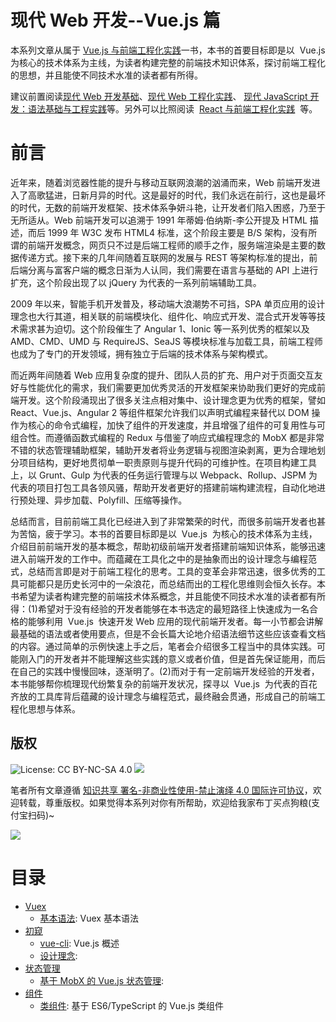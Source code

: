 # 现代 Web 开发--Vue.js 篇

本系列文章从属于 [Vue.js 与前端工程化实践](https://parg.co/bWg)一书，本书的首要目标即是以  Vue.js 为核心的技术体系为主线，为读者构建完整的前端技术知识体系，探讨前端工程化的思想，并且能使不同技术水准的读者都有所得。

建议前置阅读[现代 Web 开发基础](https://parg.co/UHU)、[现代 Web 工程化实践](https://github.com/wxyyxc1992/Web-Series/)、 [现代 JavaScript 开发：语法基础与工程实践](https://parg.co/bxN)等。另外可以比照阅读  [React 与前端工程化实践](https://parg.co/bIn)  等。

# 前言

近年来，随着浏览器性能的提升与移动互联网浪潮的汹涌而来，Web 前端开发进入了高歌猛进，日新月异的时代。这是最好的时代，我们永远在前行，这也是最坏的时代，无数的前端开发框架、技术体系争妍斗艳，让开发者们陷入困惑，乃至于无所适从。Web 前端开发可以追溯于 1991 年蒂姆·伯纳斯-李公开提及 HTML 描述，而后 1999 年 W3C 发布 HTML4 标准，这个阶段主要是 B/S 架构，没有所谓的前端开发概念，网页只不过是后端工程师的顺手之作，服务端渲染是主要的数据传递方式。接下来的几年间随着互联网的发展与 REST 等架构标准的提出，前后端分离与富客户端的概念日渐为人认同，我们需要在语言与基础的 API 上进行扩充，这个阶段出现了以 jQuery 为代表的一系列前端辅助工具。

2009 年以来，智能手机开发普及，移动端大浪潮势不可挡，SPA 单页应用的设计理念也大行其道，相关联的前端模块化、组件化、响应式开发、混合式开发等等技术需求甚为迫切。这个阶段催生了 Angular 1、Ionic 等一系列优秀的框架以及 AMD、CMD、UMD 与 RequireJS、SeaJS 等模块标准与加载工具，前端工程师也成为了专门的开发领域，拥有独立于后端的技术体系与架构模式。

而近两年间随着 Web 应用复杂度的提升、团队人员的扩充、用户对于页面交互友好与性能优化的需求，我们需要更加优秀灵活的开发框架来协助我们更好的完成前端开发。这个阶段涌现出了很多关注点相对集中、设计理念更为优秀的框架，譬如 React、Vue.js、Angular 2 等组件框架允许我们以声明式编程来替代以 DOM 操作为核心的命令式编程，加快了组件的开发速度，并且增强了组件的可复用性与可组合性。而遵循函数式编程的 Redux 与借鉴了响应式编程理念的 MobX 都是非常不错的状态管理辅助框架，辅助开发者将业务逻辑与视图渲染剥离，更为合理地划分项目结构，更好地贯彻单一职责原则与提升代码的可维护性。在项目构建工具上，以 Grunt、Gulp 为代表的任务运行管理与以 Webpack、Rollup、JSPM 为代表的项目打包工具各领风骚，帮助开发者更好的搭建前端构建流程，自动化地进行预处理、异步加载、Polyfill、压缩等操作。

总结而言，目前前端工具化已经进入到了非常繁荣的时代，而很多前端开发者也甚为苦恼，疲于学习。本书的首要目标即是以  Vue.js  为核心的技术体系为主线，介绍目前前端开发的基本概念，帮助初级前端开发者搭建前端知识体系，能够迅速进入前端开发的工作中。而蕴藏在工具化之中的是抽象而出的设计理念与编程范式，总结而言即是对于前端工程化的思考。工具的变革会非常迅速，很多优秀的工具可能都只是历史长河中的一朵浪花，而总结而出的工程化思维则会恒久长存。本书希望为读者构建完整的前端技术体系概念，并且能使不同技术水准的读者都有所得：(1)希望对于没有经验的开发者能够在本书选定的最短路径上快速成为一名合格的能够利用  Vue.js  快速开发 Web 应用的现代前端开发者。每一小节都会讲解最基础的语法或者使用要点，但是不会长篇大论地介绍语法细节这些应该查看文档的内容。通过简单的示例快速上手之后，笔者会介绍很多工程当中的具体实践。可能刚入门的开发者并不能理解这些实践的意义或者价值，但是首先保证能用，而后在自己的实践中慢慢回味，逐渐明了。(2)而对于有一定前端开发经验的开发者，本书能够帮你梳理现代纷繁复杂的前端开发状况，探寻以  Vue.js  为代表的百花齐放的工具库背后蕴藏的设计理念与编程范式，最终融会贯通，形成自己的前端工程化思想与体系。

## 版权

![License: CC BY-NC-SA 4.0](https://img.shields.io/badge/License-CC%20BY--NC--SA%204.0-lightgrey.svg) ![](https://parg.co/bDm)

笔者所有文章遵循 [知识共享 署名-非商业性使用-禁止演绎 4.0 国际许可协议](https://creativecommons.org/licenses/by-nc-nd/4.0/deed.zh)，欢迎转载，尊重版权。如果觉得本系列对你有所帮助，欢迎给我家布丁买点狗粮(支付宝扫码)~

![](https://github.com/wxyyxc1992/OSS/blob/master/2017/8/1/Buding.jpg?raw=true)

# 目录

* [Vuex](https://github.com/wxyyxc1992/Web-Development-And-Engineering-Practices/Vue-And-Frontend-Engineering/Vuex/Index.md)
  * [基本语法](https://github.com/wxyyxc1992/Web-Development-And-Engineering-Practices/blob/master/Vue-And-Frontend-Engineering/Vuex/%E5%9F%BA%E6%9C%AC%E8%AF%AD%E6%B3%95.md): Vuex 基本语法
* [初窥](https://github.com/wxyyxc1992/Web-Development-And-Engineering-Practices/Vue-And-Frontend-Engineering/%E5%88%9D%E7%AA%A5/Index.md)
  * [vue-cli](https://github.com/wxyyxc1992/Web-Development-And-Engineering-Practices/blob/master/Vue-And-Frontend-Engineering/%E5%88%9D%E7%AA%A5/vue-cli.md): Vue.js 概述
  * [设计理念](https://github.com/wxyyxc1992/Web-Development-And-Engineering-Practices/blob/master/Vue-And-Frontend-Engineering/%E5%88%9D%E7%AA%A5/%E8%AE%BE%E8%AE%A1%E7%90%86%E5%BF%B5.md):
* [状态管理](https://github.com/wxyyxc1992/Web-Development-And-Engineering-Practices/Vue-And-Frontend-Engineering/%E7%8A%B6%E6%80%81%E7%AE%A1%E7%90%86/Index.md)
  * [基于 MobX 的 Vue.js 状态管理](https://github.com/wxyyxc1992/Web-Development-And-Engineering-Practices/blob/master/Vue-And-Frontend-Engineering/%E7%8A%B6%E6%80%81%E7%AE%A1%E7%90%86/%E5%9F%BA%E4%BA%8E%20MobX%20%E7%9A%84%20Vue.js%20%E7%8A%B6%E6%80%81%E7%AE%A1%E7%90%86.md):
* [组件](https://github.com/wxyyxc1992/Web-Development-And-Engineering-Practices/Vue-And-Frontend-Engineering/%E7%BB%84%E4%BB%B6/Index.md)
  * [类组件](https://github.com/wxyyxc1992/Web-Development-And-Engineering-Practices/blob/master/Vue-And-Frontend-Engineering/%E7%BB%84%E4%BB%B6/%E7%B1%BB%E7%BB%84%E4%BB%B6.md): 基于 ES6/TypeScript 的 Vue.js 类组件
